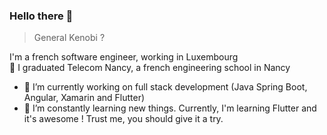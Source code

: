 ### Hello there 👋
> General Kenobi ? 

I'm a french software engineer, working in Luxembourg  </br>
:book: I graduated Telecom Nancy, a french engineering school in Nancy

- 🔭 I’m currently working on full stack development (Java Spring Boot, Angular, Xamarin and Flutter) 
- 🌱 I’m constantly learning new things. Currently, I'm learning Flutter and it's awesome ! Trust me, you should give it a try. 


<!--
**Drakadriel/Drakadriel** is a ✨ _special_ ✨ repository because its `README.md` (this file) appears on your GitHub profile.

Here are some ideas to get you started:

- 🔭 I’m currently working on ...
- 🌱 I’m currently learning ...
- 👯 I’m looking to collaborate on ...
- 🤔 I’m looking for help with ...
- 💬 Ask me about ...
- 📫 How to reach me: ...
- 😄 Pronouns: ...
- ⚡ Fun fact: ...
-->

